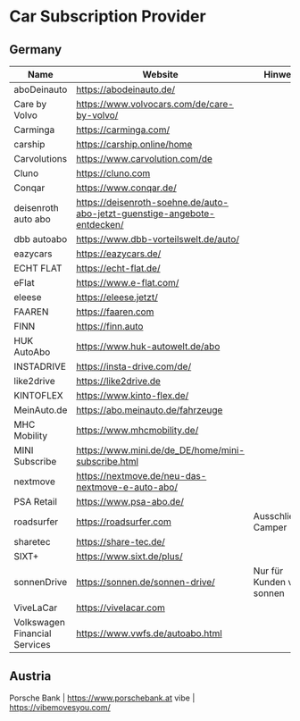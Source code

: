 # Car Subscription Provider

## Germany

Name  | Website | Hinweise
------------- | ------------- | -------------
aboDeinauto | https://abodeinauto.de/
Care by Volvo | https://www.volvocars.com/de/care-by-volvo/
Carminga | https://carminga.com/
carship | https://carship.online/home
Carvolutions | https://www.carvolution.com/de
Cluno | https://cluno.com
Conqar | https://www.conqar.de/
deisenroth auto abo | https://deisenroth-soehne.de/auto-abo-jetzt-guenstige-angebote-entdecken/
dbb autoabo | https://www.dbb-vorteilswelt.de/auto/
eazycars | https://eazycars.de/
ECHT FLAT | https://echt-flat.de/
eFlat | https://www.e-flat.com/
eleese | https://eleese.jetzt/
FAAREN  | https://faaren.com
FINN  | https://finn.auto
HUK AutoAbo | https://www.huk-autowelt.de/abo
INSTADRIVE | https://insta-drive.com/de/
like2drive | https://like2drive.de
KINTOFLEX | https://www.kinto-flex.de/
MeinAuto.de | https://abo.meinauto.de/fahrzeuge
MHC Mobility | https://www.mhcmobility.de/
MINI Subscribe | https://www.mini.de/de_DE/home/mini-subscribe.html
nextmove | https://nextmove.de/neu-das-nextmove-e-auto-abo/
PSA Retail | https://www.psa-abo.de/
roadsurfer | https://roadsurfer.com | Ausschließlich Camper
sharetec | https://share-tec.de/
SIXT+ | https://www.sixt.de/plus/
sonnenDrive | https://sonnen.de/sonnen-drive/ | Nur für Kunden von sonnen
ViveLaCar | https://vivelacar.com
Volkswagen Financial Services | https://www.vwfs.de/autoabo.html

## Austria

Porsche Bank | https://www.porschebank.at
vibe | https://vibemovesyou.com/
